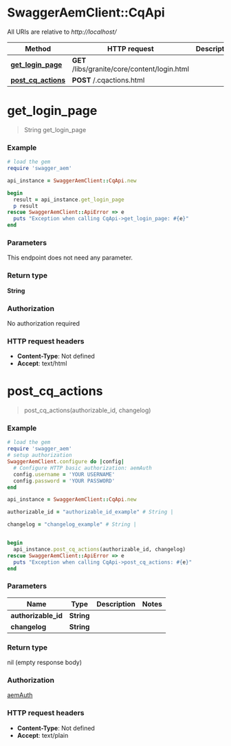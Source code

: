 # SwaggerAemClient::CqApi

All URIs are relative to *http://localhost/*

Method | HTTP request | Description
------------- | ------------- | -------------
[**get_login_page**](CqApi.md#get_login_page) | **GET** /libs/granite/core/content/login.html | 
[**post_cq_actions**](CqApi.md#post_cq_actions) | **POST** /.cqactions.html | 


# **get_login_page**
> String get_login_page



### Example
```ruby
# load the gem
require 'swagger_aem'

api_instance = SwaggerAemClient::CqApi.new

begin
  result = api_instance.get_login_page
  p result
rescue SwaggerAemClient::ApiError => e
  puts "Exception when calling CqApi->get_login_page: #{e}"
end
```

### Parameters
This endpoint does not need any parameter.

### Return type

**String**

### Authorization

No authorization required

### HTTP request headers

 - **Content-Type**: Not defined
 - **Accept**: text/html



# **post_cq_actions**
> post_cq_actions(authorizable_id, changelog)



### Example
```ruby
# load the gem
require 'swagger_aem'
# setup authorization
SwaggerAemClient.configure do |config|
  # Configure HTTP basic authorization: aemAuth
  config.username = 'YOUR USERNAME'
  config.password = 'YOUR PASSWORD'
end

api_instance = SwaggerAemClient::CqApi.new

authorizable_id = "authorizable_id_example" # String | 

changelog = "changelog_example" # String | 


begin
  api_instance.post_cq_actions(authorizable_id, changelog)
rescue SwaggerAemClient::ApiError => e
  puts "Exception when calling CqApi->post_cq_actions: #{e}"
end
```

### Parameters

Name | Type | Description  | Notes
------------- | ------------- | ------------- | -------------
 **authorizable_id** | **String**|  | 
 **changelog** | **String**|  | 

### Return type

nil (empty response body)

### Authorization

[aemAuth](../README.md#aemAuth)

### HTTP request headers

 - **Content-Type**: Not defined
 - **Accept**: text/plain



